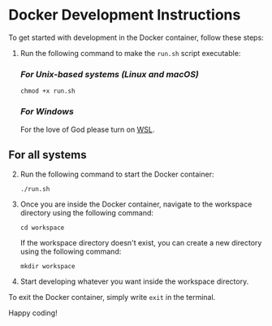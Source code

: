 # Docker Development Instructions

To get started with development in the Docker container, follow these steps:

1. Run the following command to make the `run.sh` script executable:
    ### *For Unix-based systems (Linux and macOS)*
    ```
    chmod +x run.sh
    ```
    ### *For Windows*
    For the love of God please turn on [WSL](https://learn.microsoft.com/en-us/windows/wsl/install).

## For all systems
2. Run the following command to start the Docker container:
    ```
    ./run.sh
    ```
3. Once you are inside the Docker container, navigate to the workspace directory using the following command:
    ```
    cd workspace
    ```

    If the workspace directory doesn't exist, you can create a new directory using the following command:
    ```
    mkdir workspace
    ```

4. Start developing whatever you want inside the workspace directory.

To exit the Docker container, simply write `exit` in the terminal.

Happy coding!
